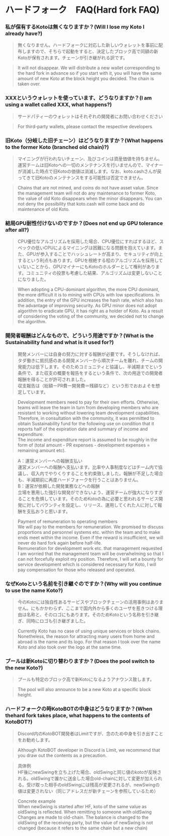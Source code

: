 
# ハードフォーク　FAQ(Hard fork FAQ)


### 私が保有するKotoは無くなりますか？(Will I lose my Koto I already have?)
> 無くなりません。ハードフォークに対応した新しいウォレットを事前に配布しますので、そちらで起動をすると、決定したブロック高で同額の新Kotoが保有されます。チェーンが引き継がれる訳です。

> It will not disappear. We will distribute a new wallet corresponding to the hard fork in advance so if you start with it, you will have the same amount of new Koto at the block height you decided. The chain is taken over.

### XXXというウォレットを使っています、どうなりますか？(I am using a wallet called XXX, what happens?)
> サードパティーのウォレットはそれぞれの開発者にお問い合わせください  

> For third-party wallets, please contact the respective developers

### 旧Koto（分岐した旧チェーン）はどうなりますか？(What happens to the former Koto (branched old chain)?)
> マイニングが行われないチェーン、及びコインは資産価値を持ちません。運営チームは旧Kotoへの一切のメンテナンスを行いませんので、マイナーが消滅した時点で旧Kotoの価値は消滅します。なお、koto.cashさんが戻ってきて旧Kotoのメンテナンスをする可能性は否定できません。  

> Chains that are not mined, and coins do not have asset value. Since the management team will not do any maintenance to former Koto, the value of old Koto disappears when the minor disappears. You can not deny the possibility that koto.cash will come back and do maintenance of old Koto.  

### 結局GPU耐性付けないのですか？(Does not end up GPU tolerance after all?)
> CPU優位なアルゴリズムを採用した場合、CPU優位にすればするほど、スペックの低いCPUによるマイニングは困難になる問題を抱えています。また、GPUが参入することでハッシュレートが高まり、セキュリティが向上するという利点もあります。GPUを根絶する程のアルゴリズムを採用していないことから、GPUマイナーにもKotoのホルダーとして権利があります。コミュニティの投票も考慮した結果、アルゴリズムは変更しないことになりました。  

> When adopting a CPU-dominant algorithm, the more CPU dominant, the more difficult it is to mining with CPUs with low specifications. In addition, the entry of the GPU increases the hash rate, which also has the advantage of improving security. As GPU minor does not adopt algorithm to eradicate GPU, it has right as a holder of Koto. As a result of considering the voting of the community, we decided not to change the algorithm.  

### 開発者報酬はどんなもので、どういう用途ですか？(What is the Sustainability fund and what is it used for?)
> 開発メンバーには自身の努力に対する報酬が必要です。そうしなければ、タダ働きに抵抗感のある開発メンバーから順次チームを離れ、チームの開発能力は低下します。そのためコミュニティと協議し、半減期までという条件で、また収支の概要を報告をするという条件で、次の用途での開発者報酬を得ることが許可されました。  
> 収支報告は（総額ーPR費ー開発費＝残額など）という形でおおよそを想定しています。  

> Development members need to pay for their own efforts. Otherwise, teams will leave the team in turn from developing members who are resistant to working without lowering team development capabilities. Therefore, in consultation with the community, it was permitted to obtain Sustainability fund for the following use on condition that it reports half of the expiration date and summary of income and expenditure.  
> The income and expenditure report is assumed to be roughly in the form of (total amount - PR expenses - development expenses = remaining amount etc).  


> A：運営メンバーへの報酬支払い  
> 運営メンバーへの報酬へ支払います。比率や人事制度などはチーム内で協議し、収入内でやりくりすることを約束致しました。報酬が不足した場合も、半減期前に再度ハードフォークを行うことはありません。  
> B：運営が依頼した開発業務などへの報酬  
> 立場を悪用した強引な開発ができないよう、運営チームが強大になりすぎることを危惧しています。そのためKotoの為に必要と思われるサービス開発に対してバウンティを設定し、リリース、運用してくれた人に対して報酬を支払おうと思います。  

> Payment of remuneration to operating members  
> We will pay to the members for remuneration. We promised to discuss proportions and personnel systems etc. within the team and to make ends meet within the income. Even if the reward is insufficient, we will never do hard fork again before half-life.  
> Remuneration for development work etc. that management requested  
> I am worried that the management team will be overwhelming so that I can not forcefully exploit my position. Therefore, I will set a bounty for service development which is considered necessary for Koto, I will pay compensation for those who released and operated.  

### なぜKotoという名前を引き継ぐのですか？(Why will you continue to use the name Koto?)
> 今のKotoには独自性あるサービスやブロックチェーンの活用事例はありません。にもかかわらず、ここまで国内外から多くのユーザを惹きつける理由は名称と、そのロゴにもあります。そのためKotoという名称を引き継ぎ、同時にロゴも引き継ぎました。  

> Currently Koto has no case of using unique services or block chains. Nonetheless, the reason for attracting many users from home and abroad is the name and its logo. For that reason I took over the name Koto and also took over the logo at the same time.  

### プールは新Kotoに切り替わりますか？(Does the pool switch to the new Koto?)
> プールも特定のブロック高で新Kotoになるようアナウンス致します。  

> The pool will also announce to be a new Koto at a specific block height.  

### ハードフォークの時KotoBOTの中身はどうなりますか？(When thehard fork takes place, what happens to the contents of KotoBOT?)
> Discord内のKotoBOT開発者はLimitですが、念のため中身を引き出すことをお勧めします。  

> Although KotoBOT developer in Discord is Limit, we recommend that you draw out the contents as a precaution.  

> 具体例  
> HF後にnewSwingを立ち上げた場合、oldSwingと同じ値のkotoが反映される。oldSwingで誰かに送金した場合old-chainに対して変更が加えられる。受け取った相手のoldSwingには残高が変更されるが、newSwingの値は変更されない（同じアドレスだが新チェーンを参照しているため）  

> Concrete example  
> When newSwing is started after HF, koto of the same value as oldSwing is reflected. When remitting to someone with oldSwing Changes are made to old-chain. The balance is changed to the oldSwing of the receiving party, but the value of newSwing is not changed (because it refers to the same chain but a new chain)  





